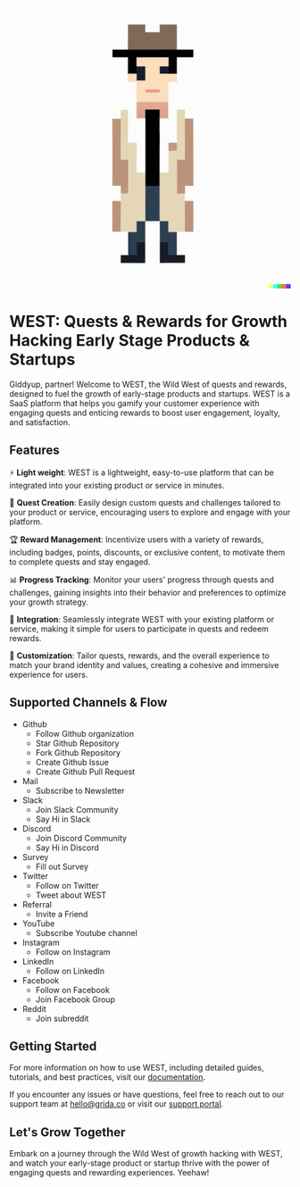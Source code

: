![west thumbnail](./docs/thumbnail.png)

# WEST: Quests & Rewards for Growth Hacking Early Stage Products & Startups

Giddyup, partner! Welcome to WEST, the Wild West of quests and rewards, designed to fuel the growth of early-stage products and startups. WEST is a SaaS platform that helps you gamify your customer experience with engaging quests and enticing rewards to boost user engagement, loyalty, and satisfaction.

## Features

⚡️ **Light weight**: WEST is a lightweight, easy-to-use platform that can be integrated into your existing product or service in minutes.

🌟 **Quest Creation**: Easily design custom quests and challenges tailored to your product or service, encouraging users to explore and engage with your platform.

🏆 **Reward Management**: Incentivize users with a variety of rewards, including badges, points, discounts, or exclusive content, to motivate them to complete quests and stay engaged.

📊 **Progress Tracking**: Monitor your users' progress through quests and challenges, gaining insights into their behavior and preferences to optimize your growth strategy.

🔧 **Integration**: Seamlessly integrate WEST with your existing platform or service, making it simple for users to participate in quests and redeem rewards.

🔐 **Customization**: Tailor quests, rewards, and the overall experience to match your brand identity and values, creating a cohesive and immersive experience for users.

## Supported Channels & Flow

- Github
  - Follow Github organization
  - Star Github Repository
  - Fork Github Repository
  - Create Github Issue
  - Create Github Pull Request
- Mail
  - Subscribe to Newsletter
- Slack
  - Join Slack Community
  - Say Hi in Slack
- Discord
  - Join Discord Community
  - Say Hi in Discord
- Survey
  - Fill out Survey
- Twitter
  - Follow on Twitter
  - Tweet about WEST
- Referral
  - Invite a Friend
- YouTube
  - Subscribe Youtube channel
- Instagram
  - Follow on Instagram
- LinkedIn
  - Follow on LinkedIn
- Facebook
  - Follow on Facebook
  - Join Facebook Group
- Reddit
  - Join subreddit

## Getting Started

For more information on how to use WEST, including detailed guides, tutorials, and best practices, visit our [documentation](https://grida.co/docs/west).

If you encounter any issues or have questions, feel free to reach out to our support team at hello@grida.co or visit our [support portal](https://grida.co/join-slack).

## Let's Grow Together

Embark on a journey through the Wild West of growth hacking with WEST, and watch your early-stage product or startup thrive with the power of engaging quests and rewarding experiences. Yeehaw!
